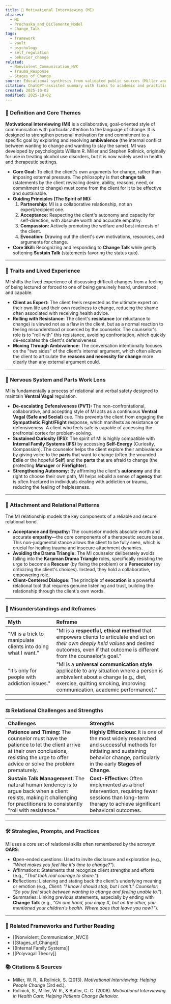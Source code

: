```yaml
---
title: 💬 Motivational Interviewing (MI)
aliases:
  - MI
  - Prochaska_and_DiClemente_Model
  - Change_Talk
tags:
  - framework
  - vault
  - psychology
  - self_regulation
  - behavior_change
related:
  - Nonviolent_Communication_NVC
  - Trauma_Response
  - Stages_of_Change
source: Educational synthesis from validated public sources (Miller and Rollnick's model)
citation: ChatGPT-assisted summary with links to academic and practitioner materials
created: 2025-10-02
modified: 2025-10-02
---
```


<!-- @format -->

### 🧩 Definition and Core Themes

**Motivational Interviewing (MI)** is a collaborative, goal-oriented style of communication with particular attention to the language of change. It is designed to strengthen personal motivation for and commitment to a specific goal by exploring and resolving **ambivalence** (the internal conflict between wanting to change and wanting to stay the same). MI was developed by psychologists William R. Miller and Stephen Rollnick, originally for use in treating alcohol use disorders, but it is now widely used in health and therapeutic settings.

- **Core Goal:** To elicit the client's own arguments for change, rather than imposing external pressure. The philosophy is that **change talk** (statements by the client revealing desire, ability, reasons, need, or commitment to change) must come from the client for it to be effective and sustainable.
- **Guiding Principles (The Spirit of MI):**
  1.  **Partnership:** MI is a collaborative relationship, not an expert/recipient one.
  2.  **Acceptance:** Respecting the client's autonomy and capacity for self-direction, with absolute worth and accurate empathy.
  3.  **Compassion:** Actively promoting the welfare and best interests of the client.
  4.  **Evocation:** Drawing out the client's own motivations, resources, and arguments for change.
- **Core Skill:** Recognizing and responding to **Change Talk** while gently softening **Sustain Talk** (statements favoring the status quo).

---

### 🌿 Traits and Lived Experience

MI shifts the lived experience of discussing difficult changes from a feeling of being lectured or forced to one of being genuinely heard, understood, and capable.

- **Client as Expert:** The client feels respected as the ultimate expert on their own life and their own readiness to change, reducing the shame often associated with receiving health advice.
- **Rolling with Resistance:** The client's **resistance** (or reluctance to change) is viewed not as a flaw in the client, but as a normal reaction to feeling misunderstood or coerced by the counselor. The counselor's role is to "roll with" this resistance, avoiding confrontation, which quickly de-escalates the client's defensiveness.
- **Moving Through Ambivalence:** The conversation intentionally focuses on the "two sides" of the client's internal argument, which often allows the client to articulate the **reasons and necessity for change** more clearly than any external argument could.

---

### 🧠 Nervous System and Parts Work Lens

MI is fundamentally a process of relational and verbal safety designed to maintain **Ventral Vagal** regulation.

- **De-escalating Defensiveness (PVT):** The non-confrontational, collaborative, and accepting style of MI acts as a continuous **Ventral Vagal (Safe and Social)** cue. This prevents the client from engaging the **Sympathetic Fight/Flight** response, which manifests as resistance or defensiveness. A client who feels safe is capable of accessing the prefrontal cortex for problem-solving.
- **Sustained Curiosity (IFS):** The spirit of MI is highly compatible with **Internal Family Systems (IFS)** by accessing **Self-Energy** (Curiosity, Compassion). The counselor helps the client explore their ambivalence by giving voice to the **parts** that want to change (often the wounded **Exile** or the hopeful **Self**) and the **parts** that are afraid to change (the protecting **Manager** or **Firefighter**).
- **Strengthening Autonomy:** By affirming the client's **autonomy** and the right to choose their own path, MI helps rebuild a sense of **agency** that is often fractured in individuals dealing with addiction or trauma, reducing the feeling of helplessness.

---

### 💞 Attachment and Relational Patterns

The MI relationship models the key components of a reliable and secure relational bond.

- **Acceptance and Empathy:** The counselor models absolute worth and accurate **empathy**—the core components of a therapeutic secure base. This non-judgmental stance allows the client to be fully seen, which is crucial for healing trauma and insecure attachment dynamics.
- **Avoiding the Drama Triangle:** The MI counselor deliberately avoids falling into the **Karpman Drama Triangle** roles, specifically resisting the urge to become a **Rescuer** (by fixing the problem) or a **Persecutor** (by criticizing the client's choices). Instead, they hold a collaborative, empowering role.
- **Client-Centered Dialogue:** The principle of **evocation** is a powerful relational tool that requires genuine listening and trust, building the relationship through the client's own words.

---

### 🔄 Misunderstandings and Reframes

| Myth                                                          | Reframe                                                                                                                                                                                                      |
| :------------------------------------------------------------ | :----------------------------------------------------------------------------------------------------------------------------------------------------------------------------------------------------------- |
| "MI is a trick to manipulate clients into doing what I want." | "MI is a **respectful, ethical method** that empowers clients to articulate and act on _their own deeply held values_ and desired outcomes, even if that outcome is different from the counselor's goal."    |
| "It’s only for people with addiction issues."                 | "MI is a **universal communication style** applicable to any situation where a person is ambivalent about a change (e.g., diet, exercise, quitting smoking, improving communication, academic performance)." |

---

### ⚖️ Relational Challenges and Strengths

| Challenges                                                                                                                                                                            | Strengths                                                                                                                                                                             |
| :------------------------------------------------------------------------------------------------------------------------------------------------------------------------------------ | :------------------------------------------------------------------------------------------------------------------------------------------------------------------------------------ |
| **Patience and Timing:** The counselor must have the patience to let the client arrive at their own conclusions, resisting the urge to offer advice or solve the problem prematurely. | **Highly Efficacious:** It is one of the most widely researched and successful methods for initiating and sustaining behavior change, particularly in the early **Stages of Change**. |
| **Sustain Talk Management:** The natural human tendency is to argue back when a client resists, making it challenging for practitioners to consistently "roll with resistance."       | **Cost-Effective:** Often implemented as a brief intervention, requiring fewer sessions than long-term therapy to achieve significant behavioral outcomes.                            |

---

### 🛠️ Strategies, Prompts, and Practices

MI uses a core set of relational skills often remembered by the acronym **OARS**:

- **O**pen-ended questions: Used to invite disclosure and exploration (e.g., _"What makes you feel like it's time to change?"_).
- **A**ffirmations: Statements that recognize client strengths and efforts (e.g., _"That took real courage to share."_).
- **R**eflections: Listening and stating back the client's underlying meaning or emotion (e.g., _Client: "I know I should stop, but I can't." Counselor: "So you feel stuck between wanting to change and feeling unable to."_).
- **S**ummaries: Linking previous statements, especially by ending with **Change Talk** (e.g., _"On one hand, you enjoy X, but on the other, you mentioned your children's health. Where does that leave you now?"_).

---

### 🔗 Related Frameworks and Further Reading

- [[Nonviolent_Communication_NVC]]
- [[Stages_of_Change]]
- [[Internal Family Systems]]
- [[Polyvagal Theory]]

### 📚 Citations & Sources

- Miller, W. R., & Rollnick, S. (2013). _Motivational Interviewing: Helping People Change_ (3rd ed.).
- Rollnick, S., Miller, W. R., & Butler, C. C. (2008). _Motivational Interviewing in Health Care: Helping Patients Change Behavior._
